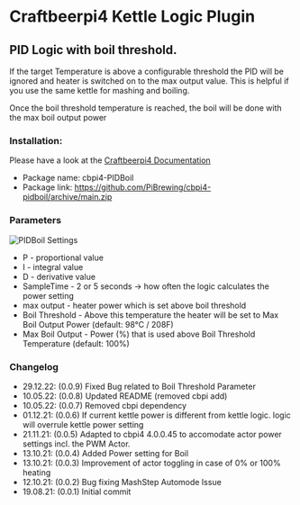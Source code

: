 # Craftbeerpi4 Kettle Logic Plugin

## PID Logic with boil threshold.

If the target Temperature is above a configurable threshold the PID will be ignored and heater is switched on to the max output value. This is helpful if you use the same kettle for mashing and boiling.

Once the boil threshold temperature is reached, the boil will be done with the max boil output power


### Installation:

Please have a look at the [Craftbeerpi4 Documentation](https://openbrewing.gitbook.io/craftbeerpi4_support/readme/plugin-installation)

- Package name: cbpi4-PIDBoil
- Package link: https://github.com/PiBrewing/cbpi4-pidboil/archive/main.zip


### Parameters

![PIDBoil Settings](https://github.com/avollkopf/cbpi4-PIDBoil/blob/main/cbpi4-PIDBoil-logic.png?raw=true)

- P - proportional value
- I - integral value
- D - derivative value
- SampleTime - 2 or 5 seconds -> how often the logic calculates the power setting
- max output - heater power which is set above boil threshold
- Boil Threshold - Above this temperature the heater will be set to Max Boil Output Power (default: 98°C / 208F)
- Max Boil Output - Power (%) that is used above Boil Threshold Temperature (default: 100%)

### Changelog

- 29.12.22: (0.0.9) Fixed Bug related to Boil Threshold Parameter
- 10.05.22: (0.0.8) Updated README (removed cbpi add)
- 10.05.22: (0.0.7) Removed cbpi dependency
- 01.12.21: (0.0.6) If current kettle power is different from kettle logic. logic will overrule kettle power setting
- 21.11.21: (0.0.5) Adapted to cbpi4 4.0.0.45 to accomodate actor power settings incl. the PWM Actor.
- 13.10.21: (0.0.4) Added Power setting for Boil
- 13.10.21: (0.0.3) Improvement of actor toggling in case of 0% or 100% heating
- 12.10.21: (0.0.2) Bug fixing MashStep Automode Issue
- 19.08.21: (0.0.1) Initial commit
